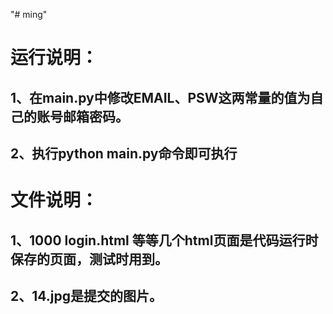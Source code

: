 "# ming" 

# 运行说明：
## 1、在main.py中修改EMAIL、PSW这两常量的值为自己的账号邮箱密码。
## 2、执行python main.py命令即可执行

# 文件说明：
## 1、1000 login.html 等等几个html页面是代码运行时保存的页面，测试时用到。

## 2、14.jpg是提交的图片。